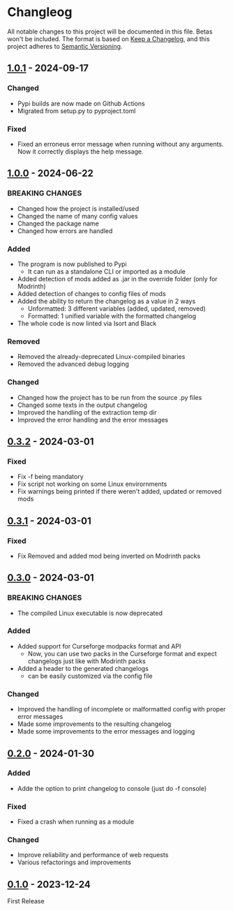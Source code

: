 # Changleog
All notable changes to this project will be documented in this file. Betas won't be included.
The format is based on [Keep a Changelog](https://keepachangelog.com/en/1.1.0/),
and this project adheres to [Semantic Versioning](https://semver.org/spec/v2.0.0.html).

## [1.0.1](https://github.com/TheBossMagnus/ModpackChangelogger/releases/tag/1.0.1) - 2024-09-17
### Changed
* Pypi builds are now made on Github Actions
* Migrated from setup.py to pyproject.toml
### Fixed
* Fixed an erroneus error message when running without any arguments. Now it correctly displays the help message.

## [1.0.0](https://github.com/TheBossMagnus/ModpackChangelogger/releases/tag/1.0.0) - 2024-06-22
### **BREAKING CHANGES**
* Changed how the project is installed/used
* Changed the name of many config values
* Changed the package name
* Changed how errors are handled
### Added
* The program is now published to Pypi
     * It can run as a standalone CLI or imported as a module
* Added detection of mods added as .jar in the override folder (only for Modrinth)
* Added detection of changes to config files of mods
* Added the ability to return the changelog as a value in 2 ways
     * Unformatted: 3 different variables (added, updated, removed)
     * Formatted: 1 unified variable with the formatted changelog
* The whole code is now linted via Isort and Black
### Removed
* Removed the already-deprecated Linux-compiled binaries
* Removed the advanced debug logging
### Changed
* Changed how the project has to be run from the source .py files
* Changed some texts in the output changelog
* Improved the handling of the extraction temp dir
* Improved the error handling and the error messages

## [0.3.2](https://github.com/TheBossMagnus/ModpackChangelogger/releases/tag/0.3.2) - 2024-03-01
### Fixed
* Fix -f being mandatory
* Fix script not working on some Linux envirornments
* Fix warnings being printed if there weren't added, updated or removed mods

## [0.3.1](https://github.com/TheBossMagnus/ModpackChangelogger/releases/tag/0.3.1) - 2024-03-01
### Fixed
* Fix Removed and added mod being inverted on Modrinth packs

## [0.3.0](https://github.com/TheBossMagnus/ModpackChangelogger/releases/tag/0.3.0) - 2024-03-01
### **BREAKING CHANGES**
* The compiled Linux executable is now deprecated
### Added
* Added support for Curseforge modpacks format and API
     * Now, you can use two packs in the Curseforge format and expect changelogs just like with Modrinth packs
* Added a header to the generated changelogs
     * can be easily customized via the config file
### Changed
* Improved the handling of incomplete or malformatted config with proper error messages
* Made some improvements to the resulting changelog
* Made some improvements to the error messages and logging

## [0.2.0](https://github.com/TheBossMagnus/ModpackChangelogger/releases/tag/0.2.0) - 2024-01-30
### Added
* Adde the option to print changelog to console (just do -f console)
### Fixed
* Fixed  a crash when running as a module
### Changed
* Improve reliability and performance of web requests
* Various refactorings and improvements

## [0.1.0](https://github.com/TheBossMagnus/ModpackChangelogger/releases/tag/0.1.0) - 2023-12-24
First Release
